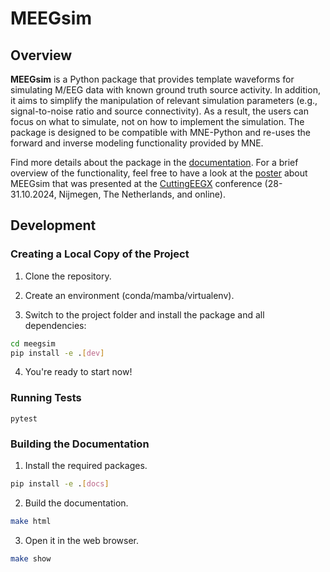 # MEEGsim

## Overview

**MEEGsim** is a Python package that provides template waveforms for simulating M/EEG data with known ground truth source activity. In addition, it aims to simplify the manipulation of relevant simulation parameters (e.g., signal-to-noise ratio and source connectivity). As a result, the users can focus on what to simulate, not on how to implement the simulation. The package is designed to be compatible with MNE-Python and re-uses the forward and inverse modeling functionality provided by MNE.

Find more details about the package in the [documentation](https://meegsim.readthedocs.io/en/latest/). For a brief overview of the functionality, feel free to have a look at the [poster](https://drive.google.com/file/d/14KVjHdnnEdUFOrbRWb59Rqsj_cwjElHV/view?usp=sharing) about MEEGsim that was presented at the [CuttingEEGX](https://cuttingeegx.org/) conference (28-31.10.2024, Nijmegen, The Netherlands, and online).

## Development

### Creating a Local Copy of the Project

1. Clone the repository.

2. Create an environment (conda/mamba/virtualenv).

3. Switch to the project folder and install the package and all dependencies: 

```bash
cd meegsim
pip install -e .[dev]
```

4. You're ready to start now!

### Running Tests

```
pytest
```

### Building the Documentation

1. Install the required packages.

```bash
pip install -e .[docs]
```

2. Build the documentation.

```bash
make html
```

3. Open it in the web browser.

```bash
make show
```
